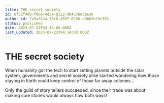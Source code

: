 ```yaml
---
title: THE secret society
id: 8f52f4d8-f86e-4d3a-8322-db453e8ca638
author_id: 7a9af84a-70c8-4597-8206-c8bb9b10c558
status: published
date: 2024-07-23T04:13:00.000Z
last_updated: 2024-07-23T04:14:00.000Z
---
```


# THE secret society


When humanity got the tech to start setting planets outside the solar system, governments and secret society alike started wondering how those staying in Earth could keep control of those far away colonies…

Only the guild of story tellers succeeded, since their trade was about making sure stories would always flow both ways!
